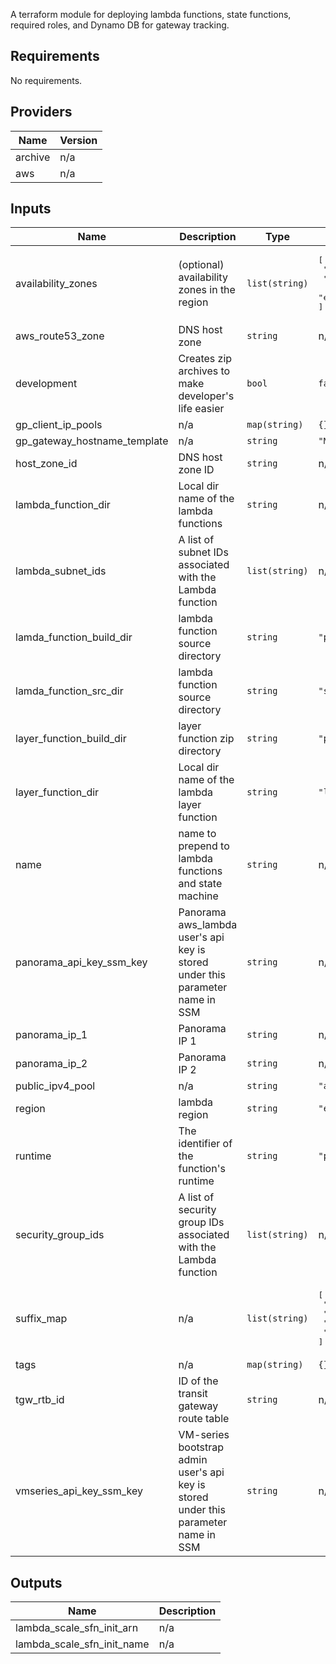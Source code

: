 A terraform module for deploying lambda functions, state functions, required roles, and Dynamo DB for gateway tracking.

<!-- BEGINNING OF PRE-COMMIT-TERRAFORM DOCS HOOK -->
## Requirements

No requirements.

## Providers

| Name | Version |
|------|---------|
| archive | n/a |
| aws | n/a |

## Inputs

| Name | Description | Type | Default | Required |
|------|-------------|------|---------|:--------:|
| availability\_zones | (optional) availability zones in the region | `list(string)` | <pre>[<br>  "eu-west-2a",<br>  "eu-west-2b",<br>  "eu-west-2c"<br>]</pre> | no |
| aws\_route53\_zone | DNS host zone | `string` | n/a | yes |
| development | Creates zip archives to make developer's life easier | `bool` | `false` | no |
| gp\_client\_ip\_pools | n/a | `map(string)` | `{}` | no |
| gp\_gateway\_hostname\_template | n/a | `string` | `"MOJ-AW2-FW%02d%s"` | no |
| host\_zone\_id | DNS host zone ID | `string` | n/a | yes |
| lambda\_function\_dir | Local dir name of the lambda functions | `string` | n/a | yes |
| lambda\_subnet\_ids | A list of subnet IDs associated with the Lambda function | `list(string)` | n/a | yes |
| lamda\_function\_build\_dir | lambda function source directory | `string` | `"package"` | no |
| lamda\_function\_src\_dir | lambda function source directory | `string` | `"src"` | no |
| layer\_function\_build\_dir | layer function zip directory | `string` | `"package"` | no |
| layer\_function\_dir | Local dir name of the lambda layer function | `string` | `"lambda_layer_function"` | no |
| name | name to prepend to lambda functions and state machine | `string` | n/a | yes |
| panorama\_api\_key\_ssm\_key | Panorama aws\_lambda user's api key is stored under this parameter name in SSM | `string` | n/a | yes |
| panorama\_ip\_1 | Panorama IP 1 | `string` | n/a | yes |
| panorama\_ip\_2 | Panorama IP 2 | `string` | n/a | yes |
| public\_ipv4\_pool | n/a | `string` | `"amazon"` | no |
| region | lambda region | `string` | `"eu-west-2"` | no |
| runtime | The identifier of the function's runtime | `string` | `"python3.6"` | no |
| security\_group\_ids | A list of security group IDs associated with the Lambda function | `list(string)` | n/a | yes |
| suffix\_map | n/a | `list(string)` | <pre>[<br>  "A",<br>  "B",<br>  "C",<br>  "D"<br>]</pre> | no |
| tags | n/a | `map(string)` | `{}` | no |
| tgw\_rtb\_id | ID of the transit gateway route table | `string` | n/a | yes |
| vmseries\_api\_key\_ssm\_key | VM-series bootstrap admin user's api key is stored under this parameter name in SSM | `string` | n/a | yes |

## Outputs

| Name | Description |
|------|-------------|
| lambda\_scale\_sfn\_init\_arn | n/a |
| lambda\_scale\_sfn\_init\_name | n/a |

<!-- END OF PRE-COMMIT-TERRAFORM DOCS HOOK -->
